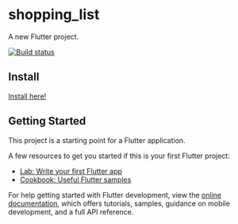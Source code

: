 # shopping_list

A new Flutter project.

[![Build status](https://build.appcenter.ms/v0.1/apps/0930ddca-2eb1-488d-9b45-474907c25a9c/branches/main/badge)](https://appcenter.ms)

## Install
[Install here!](https://install.appcenter.ms/orgs/akmal76-shopping-list/apps/shopping-list/distribution_groups/public)

## Getting Started

This project is a starting point for a Flutter application.

A few resources to get you started if this is your first Flutter project:

- [Lab: Write your first Flutter app](https://docs.flutter.dev/get-started/codelab)
- [Cookbook: Useful Flutter samples](https://docs.flutter.dev/cookbook)

For help getting started with Flutter development, view the
[online documentation](https://docs.flutter.dev/), which offers tutorials,
samples, guidance on mobile development, and a full API reference.
